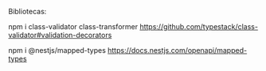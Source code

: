 Bibliotecas:

npm i class-validator class-transformer
https://github.com/typestack/class-validator#validation-decorators


npm i @nestjs/mapped-types
https://docs.nestjs.com/openapi/mapped-types